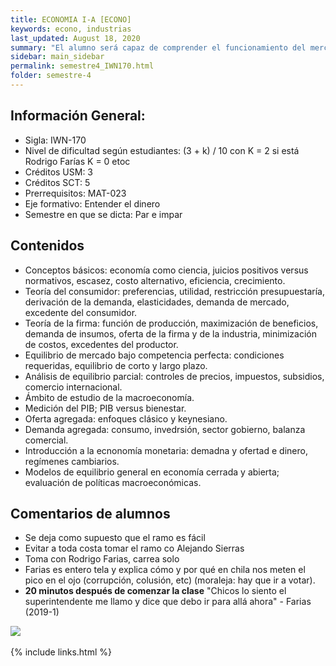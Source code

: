 ```yaml
---
title: ECONOMIA I-A [ECONO]
keywords: econo, industrias
last_updated: August 18, 2020
summary: "El alumno será capaz de comprender el funcionamiento del mercado en equilibrio parcial, con énfasis en las condiciones de competencia perfecta y en menor medida bajo condiciones de competencia imperfecta y comprender   y   analizar   el   funcionamiento   de   la   economía   a   nivel   agregado,   a   través   del comportamiento de sus principales variables: producto, nivel de precios, empleo, cuentas externas, tasas de interés y tipo de cambio."
sidebar: main_sidebar
permalink: semestre4_IWN170.html
folder: semestre-4
---
```



## Información General:
* Sigla: IWN-170
* Nivel de dificultad según estudiantes: (3 + k) / 10 con K = 2 si está Rodrigo Farías K = 0 etoc
* Créditos USM: 3
* Créditos SCT: 5
* Prerrequisitos: MAT-023
* Eje formativo: Entender el dinero
* Semestre en que se dicta: Par e impar


## Contenidos

* Conceptos básicos: economía como ciencia, juicios positivos versus normativos, escasez, costo alternativo, eficiencia, crecimiento.
* Teoría del consumidor: preferencias, utilidad, restricción presupuestaría, derivación de la demanda, elasticidades, demanda de mercado, excedente del consumidor.
* Teoría de la firma: función de producción, maximización de beneficios, demanda de insumos, oferta de la firma y de la industria, minimización de costos, excedentes del productor.
* Equilibrio de mercado bajo competencia perfecta: condiciones requeridas, equilibrio de corto y largo plazo.
* Análisis de equilibrio parcial: controles de precios, impuestos, subsidios, comercio internacional.
* Ámbito de estudio de la macroeconomía.
* Medición del PIB; PIB versus bienestar.
* Oferta agregada: enfoques clásico y keynesiano.
* Demanda agregada: consumo, invedrsión, sector gobierno, balanza comercial.
* Introducción a la ecnonomía monetaria: demadna y ofertad e dinero, regímenes cambiarios.
* Modelos de equilibrio general en economía cerrada y abierta; evaluación de políticas macroeconómicas.


<!--
## Consejos

*
*
*
*
-->


## Comentarios de alumnos

* Se deja como supuesto que el ramo es fácil
* Evitar a toda costa tomar el ramo co Alejando Sierras
* Toma con Rodrigo Farias, carrea solo
* Farias es entero tela y explica cómo y por qué en chila nos meten el pico en el ojo (corrupción, colusión, etc) (moraleja: hay que ir a votar).
* **20 minutos después de comenzar la clase** "Chicos lo siento el superintendente me llamo y dice que debo ir para allá ahora" - Farias (2019-1)

<div class="text-center mb-3">
    <img src="{{ site.baseurl }}/images/semestre4/comic_sans.png">
</div><br>
{% include links.html %}
